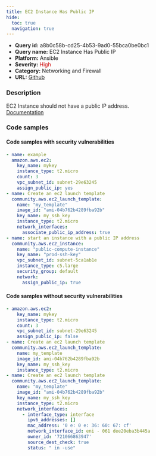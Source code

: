 ```yaml
---
title: EC2 Instance Has Public IP
hide:
  toc: true
  navigation: true
---
```


<style>
  .highlight .hll {
    background-color: #ff171742;
  }
  .md-content {
    max-width: 1100px;
    margin: 0 auto;
  }
</style>

-   **Query id:** a8b0c58b-cd25-4b53-9ad0-55bca0be0bc1
-   **Query name:** EC2 Instance Has Public IP
-   **Platform:** Ansible
-   **Severity:** <span style="color:#C00">High</span>
-   **Category:** Networking and Firewall
-   **URL:** [Github](https://github.com/Checkmarx/kics/tree/master/assets/queries/ansible/aws/ec2_instance_has_public_ip)

### Description
EC2 Instance should not have a public IP address.<br>
[Documentation](https://docs.ansible.com/ansible/latest/collections/amazon/aws/ec2_module.html#parameter-assign_public_ip)

### Code samples
#### Code samples with security vulnerabilities
```yaml title="Positive test num. 1 - yaml file" hl_lines="24 15 7"
- name: example
  amazon.aws.ec2:
    key_name: mykey
    instance_type: t2.micro
    count: 3
    vpc_subnet_id: subnet-29e63245
    assign_public_ip: yes
- name: Create an ec2 launch template
  community.aws.ec2_launch_template:
    name: "my_template"
    image_id: "ami-04b762b4289fba92b"
    key_name: my_ssh_key
    instance_type: t2.micro
    network_interfaces:
      associate_public_ip_address: true
- name: start an instance with a public IP address
  community.aws.ec2_instance:
    name: "public-compute-instance"
    key_name: "prod-ssh-key"
    vpc_subnet_id: subnet-5ca1ab1e
    instance_type: c5.large
    security_group: default
    network:
      assign_public_ip: true

```


#### Code samples without security vulnerabilities
```yaml title="Negative test num. 1 - yaml file"
- amazon.aws.ec2:
    key_name: mykey
    instance_type: t2.micro
    count: 3
    vpc_subnet_id: subnet-29e63245
    assign_public_ip: false
- name: Create an ec2 launch template
  community.aws.ec2_launch_template:
    name: my_template
    image_id: ami-04b762b4289fba92b
    key_name: my_ssh_key
    instance_type: t2.micro
- name: Create an ec2 launch template
  community.aws.ec2_launch_template:
    name: "my_template"
    image_id: "ami-04b762b4289fba92b"
    key_name: my_ssh_key
    instance_type: t2.micro
    network_interfaces:
      - interface_type: interface
        ipv6_addresses: []
        mac_address: '0 e: 0 e: 36: 60: 67: cf'
        network_interface_id: eni - 061 dee20eba3b445a
        owner_id: '721066863947'
        source_dest_check: true
        status: " in -use"

```
